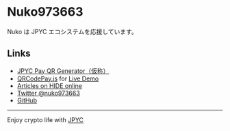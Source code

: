 # Nuko973663

Nuko は JPYC エコシステムを応援しています。

## Links

- [JPYC Pay QR Generator（仮称）](https://nuko973663.github.io/jpycpayqr/)
- [QRCodePay.js](https://github.com/Nuko973663/qrcodepayjs) for [Live Demo](https://nuko973663.github.io/qrcodepayjs/)
- [Articles on HIDE online](https://hide.ac/user-articles?id=3gUbh2HlsmdPc5jsyjyrqcxJM6x2)
- [Twitter @nuko973663](https://twitter.com/nuko973663)
- [GitHub](https://github.com/Nuko973663)

---

Enjoy crypto life with [JPYC](https://jpyc.jp/)
